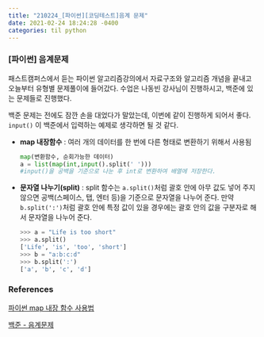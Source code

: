 ```yaml
---
title: "210224_[파이썬][코딩테스트]음계 문제"
date: 2021-02-24 18:24:28 -0400
categories: til python
---
```




### [파이썬] 음계문제

패스트캠퍼스에서 듣는 파이썬 알고리즘강의에서 자료구조와 알고리즘 개념을 끝내고 오늘부터 유형별 문제풀이에 들어갔다. 수업은 나동빈 강사님이 진행하시고, 백준에 있는 문제들로 진행했다.

백준 문제는 전에도 잠깐 손을 대었다가 말았는데, 이번에 같이 진행하게 되어서 좋다. `input()` 이 백준에서 입력하는 예제로 생각하면 될 것 같다.

- **map 내장함수**
  : 여러 개의 데이터를 한 번에 다른 형태로 변환하기 위해서 사용됨

  ```python
  map(변환함수, 순회가능한 데이터)
  a = list(map(int,input().split(' ')))
  #input()을 공백을 기준으로 나눈 후 int로 변환하여 배열에 저장한다.
  ```

- **문자열 나누기(split)**
  : split 함수는 `a.split()`처럼 괄호 안에 아무 값도 넣어 주지 않으면 공백(스페이스, 탭, 엔터 등)을 기준으로 문자열을 나누어 준다. 만약 `b.split(':')`처럼 괄호 안에 특정 값이 있을 경우에는 괄호 안의 값을 구분자로 해서 문자열을 나누어 준다. 

  ```python
  >>> a = "Life is too short"
  >>> a.split()
  ['Life', 'is', 'too', 'short']
  >>> b = "a:b:c:d"
  >>> b.split(':')
  ['a', 'b', 'c', 'd']
  ```



### References

[파이썬 map 내장 함수 사용법](https://www.daleseo.com/python-map/)

[백준 - 음계문제](https://www.acmicpc.net/problem/2920)
